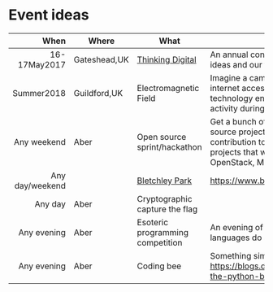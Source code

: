 Event ideas
===========

|When          |Where        |What     | Description  |
|-------------:|--------     |---------| -------------|
|16-17May2017  |Gateshead,UK |[Thinking Digital](http://www.tdcncl.com/)| An annual conference for those curious about technology, ideas and our future http://www.tdcncl.com/ |
|Summer2018    |Guildford,UK |Electromagnetic Field|Imagine a camping festival with a power grid and high-speed internet access; a temporary village of geeks, crafters, and technology enthusiasts that's lit up by night, and buzzing with activity during the day. https://www.emfcamp.org/ |
|Any weekend     |Aber         |Open source sprint/hackathon|Get a bunch of people who are somewhat involved in an open source project to lead and help new people make some contribution to that open source project. Examples of projects that we can probably get people to help out: OpenStack, MediaWiki, LibreOffice.|
|Any day/weekend |             |[Bletchley Park](https://www.bletchleypark.org.uk)|https://www.bletchleypark.org.uk/ ||
|Any day         |Aber         | Cryptographic capture the flag| |
|Any evening    |Aber         |Esoteric programming competition|An evening of attempting to make esoteric programming languages do some things.|
|Any evening    |Aber         |Coding bee| Something similar to https://blogs.dropbox.com/developers/2013/07/introducing-the-python-bee/ |

